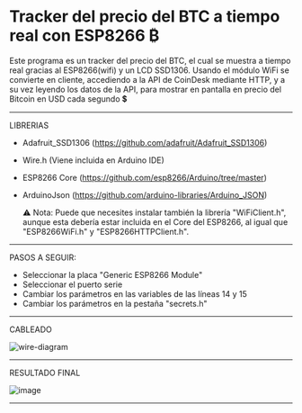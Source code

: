 # Tracker del precio del BTC a tiempo real con ESP8266 ₿
Este programa es un tracker del precio del BTC, el cual se muestra a tiempo real gracias al ESP8266(wifi) y un LCD SSD1306. Usando el módulo WiFi se convierte en cliente, accediendo a la API de CoinDesk mediante HTTP, y a su vez leyendo los datos de la API, para mostrar en pantalla en precio del Bitcoin en USD cada segundo 💲

-----------------------------------------------------------------------------------------------------------------------------------------------------------------------------------------

LIBRERIAS

- Adafruit_SSD1306 (https://github.com/adafruit/Adafruit_SSD1306)
- Wire.h (Viene incluida en Arduino IDE)
- ESP8266 Core (https://github.com/esp8266/Arduino/tree/master)
- ArduinoJson (https://github.com/arduino-libraries/Arduino_JSON)

  ⚠ Nota: Puede que necesites instalar también la librería "WiFiClient.h", aunque esta debería
  estar incluida en el Core del ESP8266, al igual que "ESP8266WiFi.h" y "ESP8266HTTPClient.h".


-----------------------------------------------------------------------------------------------------------------------------------------------------------------------------------------

PASOS A SEGUIR:

- Seleccionar la placa "Generic ESP8266 Module"
- Seleccionar el puerto serie
- Cambiar los parámetros en las variables de las líneas 14 y 15
- Cambiar los parámetros en la pestaña "secrets.h"

-----------------------------------------------------------------------------------------------------------------------------------------------------------------------------------------

CABLEADO

![wire-diagram](https://github.com/Ivxn-Rms/Precio-de-BTC-con-ESP8266-a-tiempo-real/assets/74296930/f5933080-764a-4733-8b97-98c53725967c)

-----------------------------------------------------------------------------------------------------------------------------------------------------------------------------------------

RESULTADO FINAL

![image](https://github.com/Ivxn-Rms/Precio-de-BTC-con-ESP8266-a-tiempo-real/assets/74296930/d2e9b102-3708-4eb3-be19-4342ed259032)

-----------------------------------------------------------------------------------------------------------------------------------------------------------------------------------------
